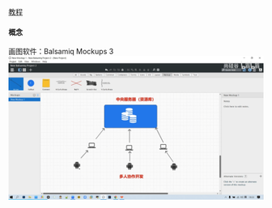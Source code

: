 [教程](https://www.bilibili.com/video/BV1wm4y1z7Dg?spm_id_from=333.788.videopod.episodes&vd_source=f0c4b48f250aff3964a610f470b29cd5&p=10)

#### 概念

画图软件：Balsamiq Mockups 3
<img src="mockup.png" alt="alt text" width="800"/>
